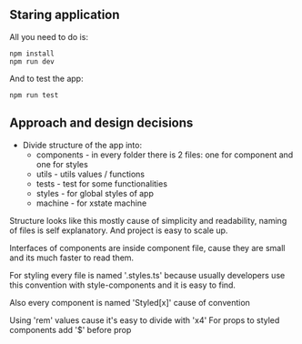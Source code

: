 ## Staring application

All you need to do is:

```
npm install
npm run dev
```

And to test the app:

```
npm run test
```

## Approach and design decisions

- Divide structure of the app into:
  - components - in every folder there is 2 files: one for component and one for styles
  - utils - utils values / functions
  - tests - test for some functionalities
  - styles - for global styles of app
  - machine - for xstate machine

Structure looks like this mostly cause of simplicity and readability, naming of files is self explanatory. And project is easy to scale up.

Interfaces of components are inside component file, cause they are small and its much faster to read them.

For styling every file is named '.styles.ts' because usually developers use this convention with style-components and it is easy to find.

Also every component is named 'Styled[x]' cause of convention

Using 'rem' values cause it's easy to divide with 'x4'
For props to styled components add '$' before prop
